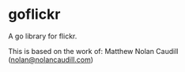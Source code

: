 goflickr
========

A go library for flickr.

This is based on the work of: Matthew Nolan Caudill (nolan@nolancaudill.com)

